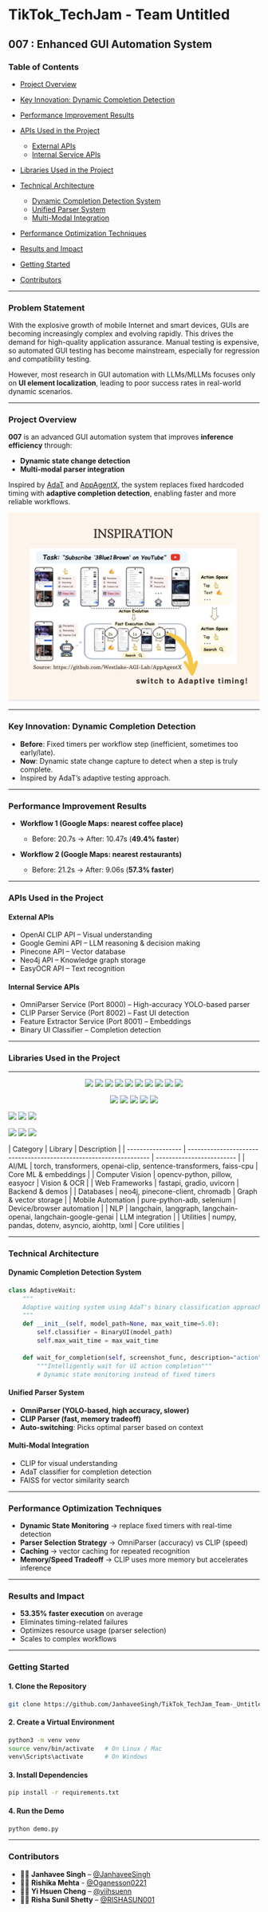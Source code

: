 # TikTok_TechJam - Team Untitled

## 007 : Enhanced GUI Automation System

### Table of Contents

* [Project Overview](#project-overview)
* [Key Innovation: Dynamic Completion Detection](#key-innovation-dynamic-completion-detection)
* [Performance Improvement Results](#performance-improvement-results)
* [APIs Used in the Project](#apis-used-in-the-project)

  * [External APIs](#external-apis)
  * [Internal Service APIs](#internal-service-apis)
* [Libraries Used in the Project](#libraries-used-in-the-project)
* [Technical Architecture](#technical-architecture)

  * [Dynamic Completion Detection System](#dynamic-completion-detection-system)
  * [Unified Parser System](#unified-parser-system)
  * [Multi-Modal Integration](#multi-modal-integration)
* [Performance Optimization Techniques](#performance-optimization-techniques)
* [Results and Impact](#results-and-impact)
* [Getting Started](#getting-started)
* [Contributors](#contributors)

---

### Problem Statement

With the explosive growth of mobile Internet and smart devices, GUIs are becoming increasingly complex and evolving rapidly. This drives the demand for high-quality application assurance. Manual testing is expensive, so automated GUI testing has become mainstream, especially for regression and compatibility testing.

However, most research in GUI automation with LLMs/MLLMs focuses only on **UI element localization**, leading to poor success rates in real-world dynamic scenarios.

---

### Project Overview

**007** is an advanced GUI automation system that improves **inference efficiency** through:

* **Dynamic state change detection**
* **Multi-modal parser integration**

Inspired by [AdaT](https://github.com/sidongfeng/AdaT/tree/main) and [AppAgentX](https://github.com/Westlake-AGI-Lab/AppAgentX), the system replaces fixed hardcoded timing with **adaptive completion detection**, enabling faster and more reliable workflows.

![Inspiration](assets/inspiration.png)

---

### Key Innovation: Dynamic Completion Detection

* **Before**: Fixed timers per workflow step (inefficient, sometimes too early/late).
* **Now**: Dynamic state change capture to detect when a step is truly complete.
* Inspired by AdaT’s adaptive testing approach.

---

### Performance Improvement Results

* **Workflow 1 (Google Maps: nearest coffee place)**

  * Before: 20.7s → After: 10.47s (**49.4% faster**)

* **Workflow 2 (Google Maps: nearest restaurants)**

  * Before: 21.2s → After: 9.06s (**57.3% faster**)


---

### APIs Used in the Project

#### External APIs

* OpenAI CLIP API – Visual understanding
* Google Gemini API – LLM reasoning & decision making
* Pinecone API – Vector database
* Neo4j API – Knowledge graph storage
* EasyOCR API – Text recognition

#### Internal Service APIs

* OmniParser Service (Port 8000) – High-accuracy YOLO-based parser
* CLIP Parser Service (Port 8002) – Fast UI detection
* Feature Extractor Service (Port 8001) – Embeddings
* Binary UI Classifier – Completion detection

---

### Libraries Used in the Project
---
<p align="center">
  <!-- AI/ML -->
  <img src="https://cdn.jsdelivr.net/gh/devicons/devicon/icons/pytorch/pytorch-original.svg" width="25"/>
  <img src="https://huggingface.co/front/assets/huggingface_logo-noborder.svg" width="25"/>
  <img src="https://avatars.githubusercontent.com/u/47238792?s=200&v=4" width="25"/>
  <img src="https://avatars.githubusercontent.com/u/72576348?s=200&v=4" width="25"/>
  <img src="https://avatars.githubusercontent.com/u/1728152?s=200&v=4" width="25"/> <!-- Faiss -->
  
  <!-- CV -->
  <img src="https://cdn.jsdelivr.net/gh/devicons/devicon/icons/opencv/opencv-original.svg" width="25"/>
  <img src="https://cdn.jsdelivr.net/gh/devicons/devicon/icons/python/python-original.svg" width="25"/>
  
  <!-- Web -->
  <img src="https://cdn.jsdelivr.net/gh/devicons/devicon/icons/fastapi/fastapi-original.svg" width="25"/>
  <img src="https://avatars.githubusercontent.com/u/73998423?s=200&v=4" width="25"/> <!-- Gradio -->
  <img src="https://cdn.jsdelivr.net/gh/devicons/devicon/icons/uvicorn/uvicorn-original.svg" width="25"/>
</p>

<p align="center">
  <!-- DB -->
  <img src="https://cdn.jsdelivr.net/gh/devicons/devicon/icons/neo4j/neo4j-original.svg" width="25"/>
  <img src="https://avatars.githubusercontent.com/u/75007559?s=200&v=4" width="25"/> <!-- Pinecone -->
  <img src="https://avatars.githubusercontent.com/u/123345178?s=200&v=4" width="25"/> <!-- ChromaDB -->
  
  <!-- Mobile -->
  <img src="https://cdn.jsdelivr.net/gh/devicons/devicon/icons/android/android-original.svg" width="25"/>
  <img src="https://cdn.jsdelivr.net/gh/devicons/devicon/icons/selenium/selenium-original.svg" width="25"/>
  
  <!-- NLP -->
  <img src="https://avatars.githubusercontent.com/u/126733545?s=200&v=4" width="25"/> <!-- LangChain -->
  <img src="https://avatars.githubusercontent.com/u/1342004?s=200&v=4" width="25"/> <!-- OpenAI -->
  <img src="https://avatars.githubusercontent.com/u/65625612?s=200&v=4" width="25"/> <!-- Google GenAI -->
  
  <!-- Utils -->
  <img src="https://cdn.jsdelivr.net/gh/devicons/devicon/icons/numpy/numpy-original.svg" width="25"/>
  <img src="https://cdn.jsdelivr.net/gh/devicons/devicon/icons/pandas/pandas-original.svg" width="25"/>
  <img src="https://cdn.jsdelivr.net/gh/devicons/devicon/icons/python/python-original.svg" width="25"/>
</p>
| Category          | Library                                                            | Description               |
| ----------------- | ------------------------------------------------------------------ | ------------------------- |
| AI/ML             | torch, transformers, openai-clip, sentence-transformers, faiss-cpu | Core ML & embeddings      |
| Computer Vision   | opencv-python, pillow, easyocr                                     | Vision & OCR              |
| Web Frameworks    | fastapi, gradio, uvicorn                                           | Backend & demos           |
| Databases         | neo4j, pinecone-client, chromadb                                   | Graph & vector storage    |
| Mobile Automation | pure-python-adb, selenium                                          | Device/browser automation |
| NLP               | langchain, langgraph, langchain-openai, langchain-google-genai     | LLM integration           |
| Utilities         | numpy, pandas, dotenv, asyncio, aiohttp, lxml                      | Core utilities            |


---

### Technical Architecture

#### Dynamic Completion Detection System

```python
class AdaptiveWait:
    """
    Adaptive waiting system using AdaT's binary classification approach
    """
    def __init__(self, model_path=None, max_wait_time=5.0):
        self.classifier = BinaryUI(model_path)
        self.max_wait_time = max_wait_time
    
    def wait_for_completion(self, screenshot_func, description="action"):
        """Intelligently wait for UI action completion"""
        # Dynamic state monitoring instead of fixed timers
```

#### Unified Parser System

* **OmniParser (YOLO-based, high accuracy, slower)**
* **CLIP Parser (fast, memory tradeoff)**
* **Auto-switching**: Picks optimal parser based on context

#### Multi-Modal Integration

* CLIP for visual understanding
* AdaT classifier for completion detection
* FAISS for vector similarity search

---

### Performance Optimization Techniques

* **Dynamic State Monitoring** → replace fixed timers with real-time detection
* **Parser Selection Strategy** → OmniParser (accuracy) vs CLIP (speed)
* **Caching** → vector caching for repeated recognition
* **Memory/Speed Tradeoff** → CLIP uses more memory but accelerates inference

---

### Results and Impact

* **53.35% faster execution** on average
* Eliminates timing-related failures
* Optimizes resource usage (parser selection)
* Scales to complex workflows

---

### Getting Started

#### 1. Clone the Repository

```bash
git clone https://github.com/JanhaveeSingh/TikTok_TechJam_Team-_Untitled.git
```

#### 2. Create a Virtual Environment

```bash
python3 -m venv venv
source venv/bin/activate   # On Linux / Mac
venv\Scripts\activate      # On Windows
```

#### 3. Install Dependencies

```bash
pip install -r requirements.txt
```

#### 4. Run the Demo

```bash
python demo.py
```

---

### Contributors

* 👩‍💻 **Janhavee Singh** – [@JanhaveeSingh](https://github.com/JanhaveeSingh)
* 👩‍💻 **Rishika Mehta** - [@Oganesson0221](https://github.com/Oganesson0221)
* 👩‍💻 **Yi Hsuen Cheng** – [@yiihsuenn](https://github.com/yiihsuenn)
* 👩‍💻 **Risha Sunil Shetty** – [@RISHASUN001](https://github.com/RISHASUN001)
  
